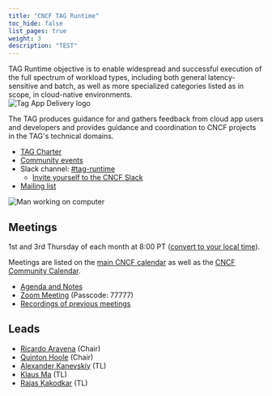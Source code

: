 ```yaml
---
title: "CNCF TAG Runtime"
toc_hide: false
list_pages: true
weight: 3
description: "TEST"
---
```


<div class="row mt-5 mb-3">
    <div class="col-lg-6">
        <div class="lead">
        TAG Runtime objective is to enable widespread and successful execution of the full spectrum of workload types, including both general latency-sensitive and batch, as well as more specialized categories listed as in scope, in cloud-native environments.
        </div>
    </div>
    <div class="col-lg-6">
        <img src="/images/tag-runtime_icon-color.svg" alt="Tag App Delivery logo" style="max-width: 300px;">
    </div>
</div>


The TAG produces guidance for and gathers feedback from cloud app users and
developers and provides guidance and coordination to CNCF projects in the TAG's
technical domains.

- [TAG Charter](https://github.com/cncf/toc/blob/main/tags/runtime-charter.md)
- [Community events](https://community.cncf.io/tag-runtime/)
- Slack channel: [#tag-runtime](https://cloud-native.slack.com/messages/CPBE97SMU)
    - [Invite yourself to the CNCF Slack](https://slack.cncf.io/)
- [Mailing list](https://lists.cncf.io/g/cncf-runtime/topics)

<p class="mt-5"><img src="/images/man-using-laptop.jpg" alt="Man working on computer"></p>


## Meetings

1st and 3rd Thursday of each month at 8:00 PT ([convert to your local
time](https://dateful.com/convert/pacific-time-pt?t=08)).

Meetings are listed on the [main CNCF calendar](https://www.cncf.io/calendar/)
as well as the [CNCF Community Calendar](https://community.cncf.io/tag-runtime/).

* [Agenda and Notes](https://bit.ly/cncf-tag-runtime-meeting-notes)
* [Zoom Meeting](https://zoom.us/j/9890721462?pwd=N2xyRkZaN2JWZkNmS3EzbE1HVnhEQT09) (Passcode: 77777)
* [Recordings of previous meetings](https://www.youtube.com/@cncftagruntime173/videos)

## Leads

- [Ricardo Aravena](https://github.com/raravena80) (Chair)
- [Quinton Hoole](https://github.com/quinton-hoole) (Chair)
- [Alexander Kanevskiy](https://github.com/kad) (TL)
- [Klaus Ma](https://github.com/k82cn) (TL)
- [Rajas Kakodkar](https://github.com/rajaskakodkar) (TL)

